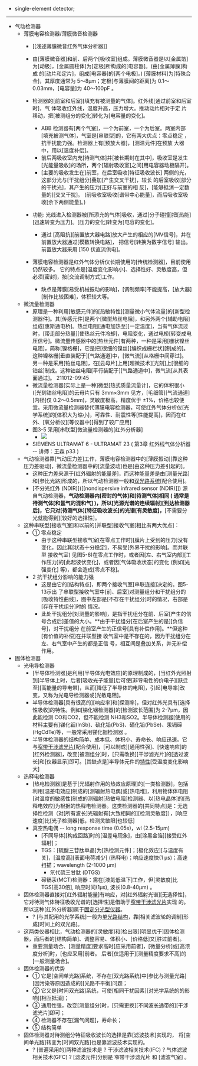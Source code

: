 - single-element detector; 
- ---
- 气动检测器
    - 薄膜电容检测器/薄膜微音检测器
        - [[浅述薄膜微音红外气体分析器]]
        - 由[薄膜微音器]和前、后两个[吸收室]组成。薄膜微音器是以[金属箔]为[动极]，[金属圆柱体]为[定极]所构成的[电容器]。(由[金属薄膜]构成 的[动片和定片]，组成[电容器]的[两个电极]。) [薄膜材料]为[特殊合金]，其厚度通常为 5～8μm；定极[与薄膜间的距离]为 0.1～0.03mm，[电容量]为 40～100pF 。
        - 检测器的[前室和后室][填充有被测量的气体]。红外线[通过前室和后室时]，气 体吸收红外线，温度升高，压力增大。推动动片相对于定 片移动，把[被测组分的变化]转化为[电容量的变化]。
            - ABB 检测器有[两个气室]，一个为前室，一个为后室。两室内部[填充被测气体]，气室是[串联型]的，它有两大优点：零点稳定 ，抗干扰能力强。检测器上有[预放大器]，[测温元件]在预放 大器中，用以[温度补偿]。
            - 前后两吸收室内充[待测气体]并[被长期封在其中]，吸收室是发生[光能量吸收]的场所，两个[辐射吸收室]之间[用电容器动极隔开]。
            - [主要的吸收发生在]前室，在后室吸收[特征吸收波长] 两侧的光，这部分光与[干扰组分]叠加[产生交叉干扰]，较长 的后室吸收[部分的干扰光]，其产生的压力[正好与前室的相 反]，[能够抵消一定数量的][交叉干扰]。 (前吸收室吸收[谱带中心能量]，而后吸收室吸收[余下两侧能量]。)
        - 功能: 光线进入检测器被[所添充的气体]吸收，通过[分子碰撞]把[热能][迅速转变为压力]。[压力的变化]转变为[电容的变化]。
            - 通过 [高阻抗][前置放大器电路]放大产生的相应的[MV信号]，并在 前置放大器通过[模数转换电路]， 把信号[转换为数字信号] 输出。前置放大器采用 [150 伏直流供电]。
        - 薄膜电容检测器是红外气体分析仪长期使用的[传统检测器]，目前使用仍然较多。
它的特点是[温度变化影响小]、选择性好、灵敏度高，但必须[密封]，按[交流调制方式]工作。

            - 缺点是薄膜[易受机械振动的影响]，[调制频率]不能提高，[放大器][制作比较困难]，体积较大等。
    - 微流量检测器
        - 原理是一种利用[敏感元件]的[热敏特性][测量微小气体流量]的[新型检测器件]。其[传感元件]是两个[微型热丝电阻]，和另外两个[辅助电阻]组成[惠斯通电桥]。热丝电阻[通电加热至][一定温度]，当有气体流过时，[带走部分热量][使热丝元件冷却]，电阻变化，通过电桥[转变成电压信号]。微流量传感器中的[热丝元件]有两种，一种是采用[栅状镍丝电阻]，简称[镍格栅]，它是把[很细的镍丝][编织成栅栏状][制成的]。这种镍格栅[垂直装配于][气路通道]中，[微气流][从格栅中间穿过]。另一种是采用[铂丝电阻]，在[云母片]上用[超微技术][光刻]上[很细的铂丝]制成。这种铂丝电阻[平行装配于][气路通道中]，微气流[从其表面通过]。
211012-09:45
        - 微流量检测器[实际上是一种]微型[热式质量流量计]，它的体积很小([光刻铂丝电阻]的云母片只有 3mm×3mm 见方，[毛细管][气流通道][内径]仅 0.2～0.5mm)，灵敏度极高，精度优于 ±1%，价格也较便宜。采用微流量检测器替代薄膜电容检测器，可使红外气体分析仪[光学系统]的[体积大为缩小]，可靠性、耐震性等[性能提高]，因而在红外、[氧分析仪][等仪器中][得到了较广应用]
        - 图3-5 采用[串联型]微流量检测器的[红外分析器]
            - ![](https://firebasestorage.googleapis.com/v0/b/firescript-577a2.appspot.com/o/imgs%2Fapp%2FXELiu-NovaKG%2FQK-ZmkEJEs.jpg?alt=media&token=6d9c534e-1e3d-4900-9c36-e7256cee3366)
        - SIEMENS ULTRAMAT 6 - ULTRAMAT 23 ( 第3章 红外线气体分析器 -- 讲师：王森 p33 )
    - 气动检测器靠[气动压力差]工作，薄膜电容检测器中的[薄膜振动][靠这种压力差驱动]，微流量检测器中的[流量波动]也是[由这种压力差引起的]。
        - 这种压力差来源于[红外辐射的能量差]，而这种能量差是由[测量光路]和[参比光路]形成的，所以气动检测器一般和[双光路系统](((F3ZXU7zuW)))[配合使用]。
        - [不分光红外 (NDIR)]([[nondispersive infrared sensor (NDIR)]]) 源自气动检测器，__气动检测器内[密封的气体]和[待测气体]相同 ( 通常是待测气体[和氩气的混和气] )，所以[光源光谱的连续辐射][到达检测器后]，它只对[待测气体][特征吸收波长]的光谱[有灵敏度]，__[不需要分光就能得到][较好的选择性]。
    - 这种串联型[接收气室]和以前的[并联型]接收气室[相比有两大优点]：
        - ① 零点稳定
            - 由于这种串联型接收气室[在零点工作时][膜片上受到的压力]没有 变化，因此其[状态十分稳定]，不易受[外界干扰的影响]。而并联型 接收气室( 见图5-6)在零点工作时，或者因[左、右气室内部][工作压力]的[此起彼伏变化]，或者因[气体吸收状态]的变化 (例如[光强变化] 等)，都会造成[零点不稳]。
        - 2 抗干扰组分影响的能力强
            - 这是由它的[结构特点]，即两个接收气室[串联连接]决定的。图5-13示出 了串联型接收气室中[前、后室]对测量组分和干扰组分的[吸收特性曲线]，图中左部是[不存在干扰组分]时的情况，右部是[存在干扰组分]时的 情况。 
            - 此处干扰组分[对测量的影响]，是指干扰组分在前、后室[产生的信号合成后]差值的大小。**由于干扰组分[在后室产生的是][负信号]，对干扰组分 在前室产生的正信号[具有补偿作用]。**但这种[有价值的补偿]在并联型接 收气室中是不存在的，因为干扰组分在左、右气室中产生的都是正信 号，相互间是叠加关系，并无补偿作用。
- 固体检测器
    - 光电导检测器
        - [半导体检测器]是利用[半导体光电效应]的原理制成的，[当红外光照射到]半导体上时，后者[吸收光子能量]后可使[非导电性的价电子][跃迁至][高能量的导电带]，从而[降低了半导体的电阻]，引起[电导率]改变，又称为光电导检测器或[光敏电阻]。
        - 半导体检测器[具有很高的][响应率]和[探测率]，但对红外光具有[选择性吸收]的特性。例如[锑化铟检测器]的[检测波长范围]为 2-7μm，因此能检测 CO和CO2，但不能检测 NH3和SO2。半导体检测器[使用的材料主要有]锑化铟(InSb)、硫化铅(PbS)、硒化铅(PbSe)、汞镉碲(HgCdTe)等，一般常采用锑化铟检测器 。
        - 半导体检测器的结构简单、成本低、体积小、寿命长、响应迅速。它与[窄带干涉滤光片](((h5qpQpjvS)))[配合使用]，[可以制成][通用性强]、[快速响应]的[红外检测器]，改变[被测组分]时，[只需改换][干涉滤光片]的[透过波长]和[仪器显示]即可。[其缺点是]半导体元件的[特性](特别是[灵敏度])[受温度变化影响大]
    - 热释电检测器
        - [热电检测器]是基于[光辐射作用的热效应原理]的[一类检测器]，包括利用[温差电效应]制成的[测辐射热电偶]或[热电堆]，利用物体体电阻[对温度的敏感性]制成的测辐射[热敏电阻]检测器、以[热电晶体]的[热释电效应]为根据的热释电检测器。这类检测器的[共同特点]是：无选择性检测（对[所有波长]光辐射有[大致相同的][检测灵敏度]），[响应速度]比[光子检测器]低，检测灵敏限[也较低]
        - 真空热电偶 -- long response time (0.05s)，wl (2.5-15μm)
            - [不同导体][构成回路]时的[温差电现象]，由[涂黑金箔][接受红外辐射]；
            - TGS：[硫酸三苷肽单晶]为[热检测元件]；[极化效应][与温度有关]，[温度高][表面电荷减少] (热释电)；响应速度快(1 μs)；高速扫描；wavelength (2-1000 μm)
                - 氘代硫三甘肽 (DTGS)
            - 碲镉汞(MCT)检测器：需在[液氮低温下]工作，但[灵敏度]比TGS[高30倍], 响应时间(1μs), 波长(0.8-40μm) 。
    - 固体检测器直接对[红外辐射能量]有响应，对[红外辐射光谱][无选择性]， 它对待测气体特征吸收光谱的[选择性]是借助于[窄带干涉滤光片](((h5qpQpjvS)))实现 的。 所以这种[红外分析器]属于[固定分光型仪器](((R1r3m_Jz9)))。
        - ? [与其配用的光学系统]一般为[单光路结构](((98sAVxUzD)))，靠[相关滤波轮的调制]形成[时间上的双光路]。
    - 这两类仪器相比，气动检测器的[灵敏度]和[检出限][明显优于]固体检测器，而后者的[结构简单]、调整容易、体积小、[价格低]又[胜过前者]。
        - 重要测量场合、[测量精度]要求高时[应采用前者]，[微量分析]或[高浓度分析]时，[也应采用]前者。
后者[仅适用于][测量精度要求不高]的[一般测量场合]。
    - 固体检测器的优势
        - ① 它是[空间单光路]系统，不存在[双光路系统]中[参比与测量光路][因污染等原因造成的][光路不平衡]问题；
        - ② 它又是[时间双光路]系统，可使[相同干扰因素][对光学系统的的影响][相互抵消]；
        - ③ 通用性强，改变[测量组分]时，[只需更换][不同波长通带的][干涉滤光片]即可；
        - ④ 检测器不存在[漏气问题]，寿命长；
        - ⑤ 结构简单
    - 固体检测器对待测组分特征吸收波长的选择是靠[滤波技术]实现的， 将[空间单光路]转变为[时间双光路]也是靠滤波技术实现的。
        - ? [普遍采用的]两种滤波技术是
? 干涉滤波相关技术(IFC)
? 气体滤波相关技术(GFC)
? [滤波元件]分别是 窄带干涉滤光片 和 [滤波气室] 。
